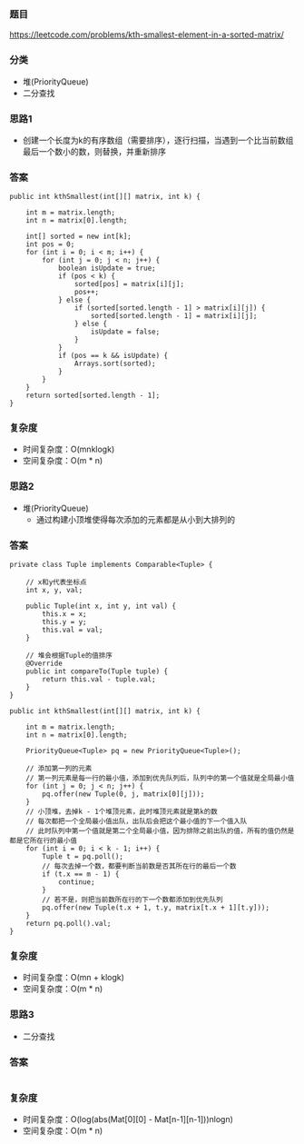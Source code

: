 ### 题目
https://leetcode.com/problems/kth-smallest-element-in-a-sorted-matrix/

### 分类
* 堆(PriorityQueue)
* 二分查找

### 思路1
* 创建一个长度为k的有序数组（需要排序），逐行扫描，当遇到一个比当前数组最后一个数小的数，则替换，并重新排序

### 答案
```
public int kthSmallest(int[][] matrix, int k) {

    int m = matrix.length;
    int n = matrix[0].length;
    
    int[] sorted = new int[k];
    int pos = 0;
    for (int i = 0; i < m; i++) {
        for (int j = 0; j < n; j++) {
            boolean isUpdate = true;
            if (pos < k) {
                sorted[pos] = matrix[i][j];
                pos++;
            } else {
                if (sorted[sorted.length - 1] > matrix[i][j]) {
                    sorted[sorted.length - 1] = matrix[i][j];
                } else {
                    isUpdate = false;
                }
            }
            if (pos == k && isUpdate) {
                Arrays.sort(sorted);
            }
        }
    }
    return sorted[sorted.length - 1];
}
```

### 复杂度
* 时间复杂度：O(mnklogk)
* 空间复杂度：O(m * n)

### 思路2
* 堆(PriorityQueue)
    * 通过构建小顶堆使得每次添加的元素都是从小到大排列的

### 答案
```
private class Tuple implements Comparable<Tuple> {
    
    // x和y代表坐标点
    int x, y, val;
    
    public Tuple(int x, int y, int val) {
        this.x = x;
        this.y = y;
        this.val = val;
    }

    // 堆会根据Tuple的值排序
    @Override
    public int compareTo(Tuple tuple) {
        return this.val - tuple.val;
    }
}

public int kthSmallest(int[][] matrix, int k) {

    int m = matrix.length;
    int n = matrix[0].length;
    
    PriorityQueue<Tuple> pq = new PriorityQueue<Tuple>();
    
    // 添加第一列的元素
    // 第一列元素是每一行的最小值，添加到优先队列后，队列中的第一个值就是全局最小值
    for (int j = 0; j < n; j++) {
        pq.offer(new Tuple(0, j, matrix[0][j]));
    }
    // 小顶堆，去掉k - 1个堆顶元素，此时堆顶元素就是第k的数
    // 每次都把一个全局最小值出队，出队后会把这个最小值的下一个值入队
    // 此时队列中第一个值就是第二个全局最小值，因为排除之前出队的值，所有的值仍然是都是它所在行的最小值
    for (int i = 0; i < k - 1; i++) { 
        Tuple t = pq.poll();
        // 每次去掉一个数，都要判断当前数是否其所在行的最后一个数
        if (t.x == m - 1) {
            continue;
        }
        // 若不是，则把当前数所在行的下一个数都添加到优先队列
        pq.offer(new Tuple(t.x + 1, t.y, matrix[t.x + 1][t.y]));
    }
    return pq.poll().val;
}
```

### 复杂度
* 时间复杂度：O(mn + klogk)
* 空间复杂度：O(m * n)

### 思路3
* 二分查找

### 答案
```

```

### 复杂度
* 时间复杂度：O(log(abs(Mat[0][0] - Mat[n-1][n-1]))nlogn)
* 空间复杂度：O(m * n)

